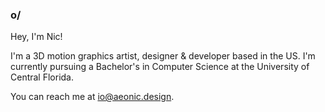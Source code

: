 ### <b>o/</b>

Hey, I'm Nic!

I'm a 3D motion graphics artist, designer & developer based in the US. I'm currently pursuing a Bachelor's in Computer Science at the University of Central Florida.

You can reach me at [io@aeonic.design](mailto:io@aeonic.design).<br>

<!--<a href="https://twitter.com/nicholaidesign"><img src="assets/Twitter.png" width=30></a> &nbsp; <a href="https://be.net/nicholaidesign"><img src="assets/Behance.png" width=30></a> &nbsp; <a href="https://youtube.com/enwash"><img src="assets/Youtube.png" width=30></a>-->
